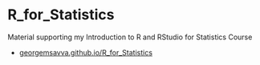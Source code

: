 # R_for_Statistics

Material supporting my Introduction to R and RStudio for Statistics Course

* [georgemsavva.github.io/R_for_Statistics](https://georgemsavva.github.io/R_for_Statistics/index.html)
